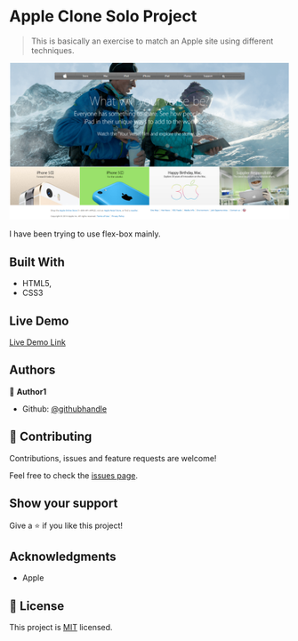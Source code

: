 # Apple Clone Solo Project

> This is basically an exercise to match an Apple site using different techniques.

![screenshot](./img/screenshot.png)

I have been trying to use flex-box mainly.

## Built With

- HTML5,
- CSS3

## Live Demo

[Live Demo Link](https://rawcdn.githack.com/Daniduran-dev/apple-clone-solo/e0c4db119efbe0035dde542da7c6edd37d58c938/index.html)


## Authors

👤 **Author1**

- Github: [@githubhandle](https://github.com/Daniduran-dev)

## 🤝 Contributing

Contributions, issues and feature requests are welcome!

Feel free to check the [issues page](issues/).

## Show your support

Give a ⭐️ if you like this project!

## Acknowledgments

- Apple

## 📝 License

This project is [MIT](lic.url) licensed.
